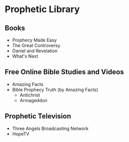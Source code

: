 ---
---

# Prophetic Library #
## Books ##

* Prophecy Made Easy
* The Great Controversy
* Daniel and Revelation
* What's Next

## Free Online Bible Studies and Videos ##
* Amazing Facts
* Bible Prophecy Truth (by Amazing Facts)
  * Antichrist
  * Armageddon

## Prophetic Television ##
* Three Angels Broadcasting Network
* HopeTV
